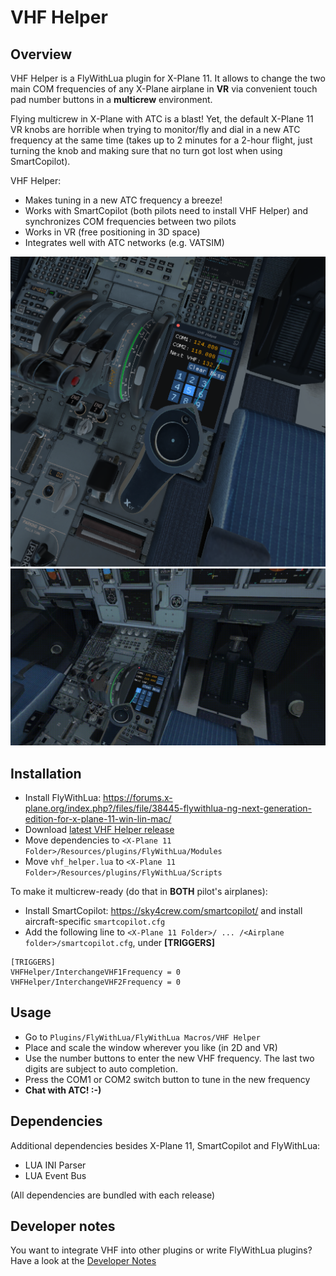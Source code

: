 # VHF Helper
## Overview
VHF Helper is a FlyWithLua plugin for X-Plane 11. It allows to change the two main COM frequencies of any X-Plane airplane in **VR** via convenient touch pad number buttons in a **multicrew** environment.

Flying multicrew in X-Plane with ATC is a blast! Yet, the default X-Plane 11 VR knobs are horrible when trying to monitor/fly and dial in a new ATC frequency at the same time (takes up to 2 minutes for a 2-hour flight, just turning the knob and making sure that no turn got lost when using SmartCopilot).

VHF Helper:
* Makes tuning in a new ATC frequency a breeze!
* Works with SmartCopilot (both pilots need to install VHF Helper) and synchronizes COM frequencies between two pilots
* Works in VR (free positioning in 3D space)
* Integrates well with ATC networks (e.g. VATSIM)

![VHF Helper Screenshot](screenshots/VHFHelperScreenshot2.png "VHF Helper Screenshot")
![VHF Helper Video](screenshots/VHFHelperUsageVideo.gif "VHF Helper Video")

## Installation
* Install FlyWithLua: https://forums.x-plane.org/index.php?/files/file/38445-flywithlua-ng-next-generation-edition-for-x-plane-11-win-lin-mac/
* Download [latest VHF Helper release](https://github.com/VerticalLongboard/xplane-vhf-helper/releases/latest)
* Move dependencies to `<X-Plane 11 Folder>/Resources/plugins/FlyWithLua/Modules`
* Move `vhf_helper.lua` to `<X-Plane 11 Folder>/Resources/plugins/FlyWithLua/Scripts`

To make it multicrew-ready (do that in **BOTH** pilot's airplanes):

* Install SmartCopilot: https://sky4crew.com/smartcopilot/ and install aircraft-specific `smartcopilot.cfg`
* Add the following line to `<X-Plane 11 Folder>/ ... /<Airplane folder>/smartcopilot.cfg`, under **[TRIGGERS]**
```text
[TRIGGERS]
VHFHelper/InterchangeVHF1Frequency = 0
VHFHelper/InterchangeVHF2Frequency = 0
```

## Usage
* Go to `Plugins/FlyWithLua/FlyWithLua Macros/VHF Helper`
* Place and scale the window wherever you like (in 2D and VR)
* Use the number buttons to enter the new VHF frequency. The last two digits are subject to auto completion.
* Press the COM1 or COM2 switch button to tune in the new frequency
* **Chat with ATC! :-)**

## Dependencies
Additional dependencies besides X-Plane 11, SmartCopilot and FlyWithLua:
- LUA INI Parser
- LUA Event Bus

(All dependencies are bundled with each release)

## Developer notes
You want to integrate VHF into other plugins or write FlyWithLua plugins? Have a look at the [Developer Notes](DEVELOPER.md)
